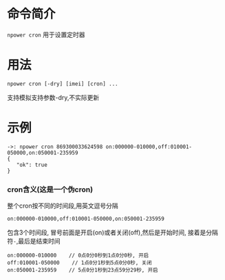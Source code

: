命令简介
======= 

`npower cron` 用于设置定时器
    

用法
=======

```
npower cron [-dry] [imei] [cron] ...
```

支持模拟支持参数-dry,不实际更新

示例
======

```
->: npower cron 869300033624598 on:000000-010000,off:010001-050000,on:050001-235959
{
   "ok": true
}
```

### cron含义(这是一个伪cron)

整个cron按不同的时间段,用英文逗号分隔

```
on:000000-010000,off:010001-050000,on:050001-235959
```

包含3个时间段, 冒号前面是开启(on)或者关闭(off),然后是开始时间, 接着是分隔符`-`,最后是结束时间

```
on:000000-010000    // 0点0分0秒到1点0分0秒, 开启
off:010001-050000    // 1点0分1秒到5点0分0秒, 关闭
on:050001-235959    // 5点0分1秒到23点59分29秒, 开启
```

